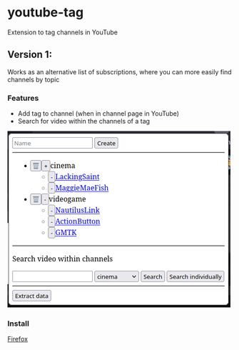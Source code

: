 # youtube-tag
Extension to tag channels in YouTube

## Version 1:
Works as an alternative list of subscriptions, where you can more easily find channels by topic
### Features
- Add tag to channel (when in channel page in YouTube)
- Search for video within the channels of a tag

![Image of the popup of the extension](./image-popup-extension.png)

### Install
<div id="install-firefox" class="install-ok">
  <a href="./youtube-tag.xip">
    Firefox
  </a>
</div>
